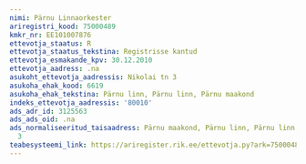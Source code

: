```yaml
---
nimi: Pärnu Linnaorkester
ariregistri_kood: 75000489
kmkr_nr: EE101007876
ettevotja_staatus: R
ettevotja_staatus_tekstina: Registrisse kantud
ettevotja_esmakande_kpv: 30.12.2010
ettevotja_aadress: .na
asukoht_ettevotja_aadressis: Nikolai tn 3
asukoha_ehak_kood: 6619
asukoha_ehak_tekstina: Pärnu linn, Pärnu linn, Pärnu maakond
indeks_ettevotja_aadressis: '80010'
ads_adr_id: 3125563
ads_ads_oid: .na
ads_normaliseeritud_taisaadress: Pärnu maakond, Pärnu linn, Pärnu linn, Nikolai tn
  3
teabesysteemi_link: https://ariregister.rik.ee/ettevotja.py?ark=75000489&ref=rekvisiidid
---
```

